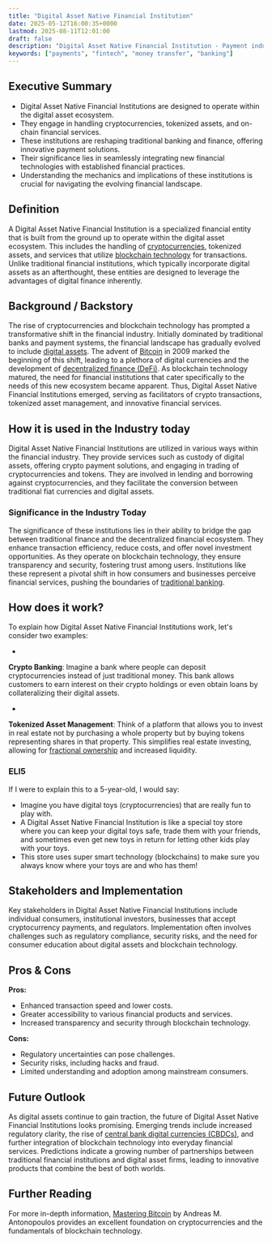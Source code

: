 ```yaml
---
title: "Digital Asset Native Financial Institution"
date: 2025-05-12T16:00:35+0000
lastmod: 2025-08-11T12:01:00
draft: false
description: "Digital Asset Native Financial Institution - Payment industry knowledge and insights"
keywords: ["payments", "fintech", "money transfer", "banking"]
---
```


## Executive Summary

- Digital Asset Native Financial Institutions are designed to operate within the digital asset ecosystem.
- They engage in handling cryptocurrencies, tokenized assets, and on-chain financial services.
- These institutions are reshaping traditional banking and finance, offering innovative payment solutions.
- Their significance lies in seamlessly integrating new financial technologies with established financial practices.
- Understanding the mechanics and implications of these institutions is crucial for navigating the evolving financial landscape.

## Definition 
A Digital Asset Native Financial Institution is a specialized financial entity that is built from the ground up to operate within the digital asset ecosystem. This includes the handling of [cryptocurrencies](https://faisalkhanllc.xyz/resources/payments-wiki/c/cryptocurrency/), tokenized assets, and services that utilize [blockchain technology](https://faisalkhanllc.xyz/resources/payments-wiki/b/blockchain/) for transactions. Unlike traditional financial institutions, which typically incorporate digital assets as an afterthought, these entities are designed to leverage the advantages of digital finance inherently.

## Background / Backstory
The rise of cryptocurrencies and blockchain technology has prompted a transformative shift in the financial industry. Initially dominated by traditional banks and payment systems, the financial landscape has gradually evolved to include [digital assets](https://faisalkhanllc.xyz/resources/payments-wiki/d/digital-assets/). The advent of [Bitcoin](https://faisalkhanllc.xyz/resources/payments-wiki/b/bitcoin/) in 2009 marked the beginning of this shift, leading to a plethora of digital currencies and the development of [decentralized finance (DeFi)](https://faisalkhanllc.xyz/resources/payments-wiki/d/decentralized-finance-defi/). As blockchain technology matured, the need for financial institutions that cater specifically to the needs of this new ecosystem became apparent. Thus, Digital Asset Native Financial Institutions emerged, serving as facilitators of crypto transactions, tokenized asset management, and innovative financial services.

## How it is used in the Industry today
Digital Asset Native Financial Institutions are utilized in various ways within the financial industry. They provide services such as custody of digital assets, offering crypto payment solutions, and engaging in trading of cryptocurrencies and tokens. They are involved in lending and borrowing against cryptocurrencies, and they facilitate the conversion between traditional fiat currencies and digital assets.

### Significance in the Industry Today
The significance of these institutions lies in their ability to bridge the gap between traditional finance and the decentralized financial ecosystem. They enhance transaction efficiency, reduce costs, and offer novel investment opportunities. As they operate on blockchain technology, they ensure transparency and security, fostering trust among users. Institutions like these represent a pivotal shift in how consumers and businesses perceive financial services, pushing the boundaries of [traditional banking](https://faisalkhanllc.xyz/resources/payments-wiki/b/banking/).

## How does it work?
To explain how Digital Asset Native Financial Institutions work, let's consider two examples:

- 
**Crypto Banking**: Imagine a bank where people can deposit cryptocurrencies instead of just traditional money. This bank allows customers to earn interest on their crypto holdings or even obtain loans by collateralizing their digital assets.

- 
**Tokenized Asset Management**: Think of a platform that allows you to invest in real estate not by purchasing a whole property but by buying tokens representing shares in that property. This simplifies real estate investing, allowing for [fractional ownership](https://faisalkhanllc.xyz/resources/payments-wiki/f/fractional-ownership-in-crypto-a-comprehensive-guide/) and increased liquidity.

### ELI5
If I were to explain this to a 5-year-old, I would say:

- Imagine you have digital toys (cryptocurrencies) that are really fun to play with.
- A Digital Asset Native Financial Institution is like a special toy store where you can keep your digital toys safe, trade them with your friends, and sometimes even get new toys in return for letting other kids play with your toys.
- This store uses super smart technology (blockchains) to make sure you always know where your toys are and who has them!

## Stakeholders and Implementation
Key stakeholders in Digital Asset Native Financial Institutions include individual consumers, institutional investors, businesses that accept cryptocurrency payments, and regulators. Implementation often involves challenges such as regulatory compliance, security risks, and the need for consumer education about digital assets and blockchain technology.

## Pros & Cons
**Pros:**

- Enhanced transaction speed and lower costs.
- Greater accessibility to various financial products and services.
- Increased transparency and security through blockchain technology.

**Cons:**

- Regulatory uncertainties can pose challenges.
- Security risks, including hacks and fraud.
- Limited understanding and adoption among mainstream consumers.

## Future Outlook
As digital assets continue to gain traction, the future of Digital Asset Native Financial Institutions looks promising. Emerging trends include increased regulatory clarity, the rise of [central bank digital currencies (CBDCs)](https://faisalkhanllc.xyz/resources/payments-wiki/c/central-bank-digital-currency-cbdc/), and further integration of blockchain technology into everyday financial services. Predictions indicate a growing number of partnerships between traditional financial institutions and digital asset firms, leading to innovative products that combine the best of both worlds.

## Further Reading
For more in-depth information, [Mastering Bitcoin](https://www.goodreads.com/book/show/21820378-mastering-bitcoin) by Andreas M. Antonopoulos provides an excellent foundation on cryptocurrencies and the fundamentals of blockchain technology.